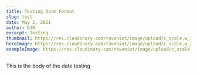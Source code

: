 ```yaml
---
title: Testing Date Format
slug: test
date: May 2, 2021
author: DJR
excerpt: Testing
thumbnail: https://res.cloudinary.com/raveniot/image/upload/c_scale,w_1000/v1619638150/symmetry_afzqhu.jpg
heroImage: https://res.cloudinary.com/raveniot/image/upload/c_scale,w_2000/v1619638150/symmetry_afzqhu.jpg
exampleImage: https://res.cloudinary.com/raveniot/image/upload/c_scale,w_1000/v1619638150/symmetry_afzqhu.jpg
---
```

This is the body of the date testing
